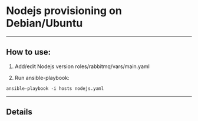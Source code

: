 # Nodejs provisioning on Debian/Ubuntu

-------------------------------------------------------------------------------------------------------------
## How to use:

1. Add/edit Nodejs version roles/rabbitmq/vars/main.yaml

2. Run ansible-playbook:
```
ansible-playbook -i hosts nodejs.yaml
```

-------------------------------------------------------------------------------------------------------------
## Details
